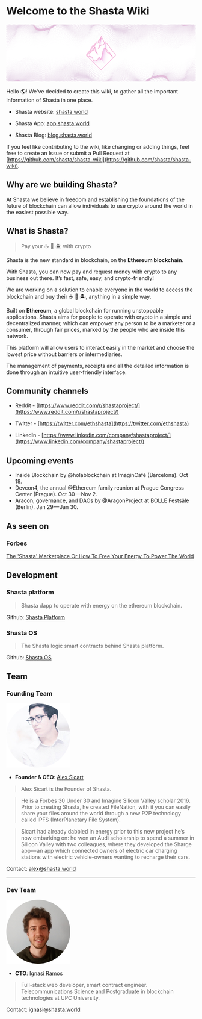 # Welcome to the Shasta Wiki

![](images/shasta-intro.png)

Hello 🌎! We've decided to create this wiki, to gather all the important information of Shasta in one place.

- Shasta website: [shasta.world](https://shasta.world/)

- Shasta App: [app.shasta.world](https://app.shasta.world)

- Shasta Blog: [blog.shasta.world](https://medium.com/shastaproject)

If you feel like contributing to the wiki, like changing or adding things, feel free to create an Issue or submit a Pull Request at [https://github.com/shasta/shasta-wiki](https://github.com/shasta/shasta-wiki).

## Why are we building Shasta?

At Shasta we believe in freedom and establishing the foundations of the future of blockchain can allow individuals to use crypto around the world in the easiest possible way.

## What is Shasta?
> Pay your ☕️ 🎸 🏝 with crypto

Shasta is the new standard in blockchain, on the **Ethereum blockchain**.

With Shasta, you can now pay and request money with crypto to any business out there. It’s fast, safe, easy, and crypto-friendly!

We are working on a solution to enable everyone in the world to access the blockchain and buy their ☕️ 🎸 🏝, anything in a simple way.

Built on **Ethereum**, a global blockchain for running unstoppable applications. Shasta aims for people to operate with crypto in a simple and decentralized manner, which can empower any person to be a marketer or a consumer, through fair prices, marked by the people who are inside this network.

This platform will allow users to interact easily in the market and choose the lowest price without barriers or intermediaries.

The management of payments, receipts and all the detailed information is done through an intuitive user-friendly interface.

## Community channels
- Reddit - [https://www.reddit.com/r/shastaproject/](https://www.reddit.com/r/shastaproject/)

- Twitter - [https://twitter.com/ethshasta](https://twitter.com/ethshasta)

- LinkedIn - [https://www.linkedin.com/company/shastaproject/](https://www.linkedin.com/company/shastaproject/)

## Upcoming events
- Inside Blockchain by @holablockchain at ImaginCafé (Barcelona). Oct 18.
- Devcon4, the annual @Ethereum family reunion at Prague Congress Center (Prague). Oct 30 — Nov 2.
- Aracon, governance, and DAOs by @AragonProject at BOLLE Festsäle (Berlin). Jan 29 — Jan 30.

## As seen on
### Forbes
[The 'Shasta' Marketplace Or How To Free Your Energy To Power The World](https://www.forbes.com/sites/palomacanterogomez/2018/10/04/the-shasta-marketplace-or-how-to-free-your-energy-to-power-the-world/#3499ebdb60dd)

## Development
### Shasta platform
> Shasta dapp to operate with energy on the ethereum blockchain.

Github: [Shasta Platform](https://github.com/Shasta/Shasta)
### Shasta OS
> The Shasta logic smart contracts behind Shasta platform.

Github: [Shasta OS](https://github.com/Shasta/ShastaOS)

## Team
### Founding Team

<img src="images/alex.png" style="width:170px">

- **Founder & CEO**: [Alex Sicart](https://twitter.com/alexsicart)

> Alex Sicart is the Founder of Shasta.

> He is a Forbes 30 Under 30 and Imagine Silicon Valley scholar 2016. Prior to creating Shasta, he created FileNation, with it you can easily share your files around the world through a new P2P technology called IPFS (InterPlanetary File System).

> Sicart had already dabbled in energy prior to this new project he’s now embarking on: he won an Audi scholarship to spend a summer in Silicon Valley with two colleagues, where they developed the Sharge app — an app which connected owners of electric car charging stations with electric vehicle-owners wanting to recharge their cars.

Contact: [alex@shasta.world](mailto:alex@shasta.world)
___

### Dev Team

<img src="images/ignasi.png" style="width:170px">

- **CTO**: [Ignasi Ramos](https://twitter.com/IgnasiRamos)

> Full-stack web developer, smart contract engineer. Telecommunications Science and Postgraduate in blockchain technologies at UPC University.

Contact: [ignasi@shasta.world](mailto:ignasi@shasta.world)

